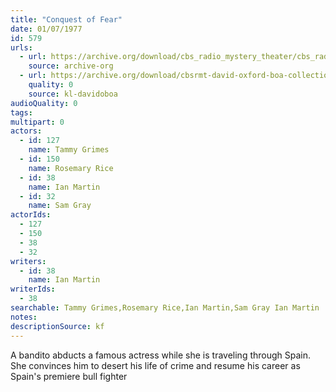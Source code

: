 ```yaml
---
title: "Conquest of Fear"
date: 01/07/1977
id: 579
urls: 
  - url: https://archive.org/download/cbs_radio_mystery_theater/cbs_radio_mystery_theater-0551-0600.zip/cbs_radio_mystery_theater-0551-0600%2Fcbsrmt_0579_conquest_of_fear.mp3
    source: archive-org
  - url: https://archive.org/download/cbsrmt-david-oxford-boa-collection/CBSRMT-770107-0579-Conquest-of-Fear-(128-44)_KIRO-{BoA}.mp3
    quality: 0
    source: kl-davidoboa
audioQuality: 0
tags: 
multipart: 0
actors:  
  - id: 127
    name: Tammy Grimes  
  - id: 150
    name: Rosemary Rice  
  - id: 38
    name: Ian Martin  
  - id: 32
    name: Sam Gray
actorIds:  
  - 127  
  - 150  
  - 38  
  - 32
writers:  
  - id: 38
    name: Ian Martin
writerIds:  
  - 38
searchable: Tammy Grimes,Rosemary Rice,Ian Martin,Sam Gray Ian Martin
notes: 
descriptionSource: kf
---
```

A bandito abducts a famous actress while she is traveling through Spain. She convinces him to desert his life of crime and resume his career as Spain's premiere bull fighter